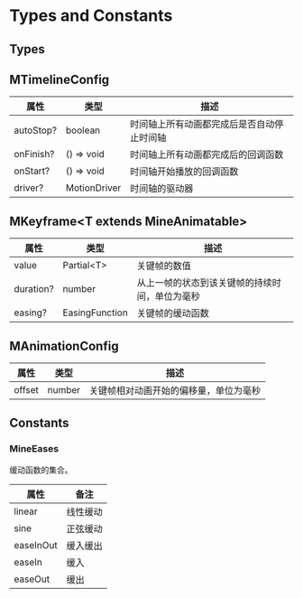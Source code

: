# Types and Constants

## Types

## MTimelineConfig

| 属性 | 类型 | 描述 |
| --- | --- | --- |
| autoStop? | boolean | 时间轴上所有动画都完成后是否自动停止时间轴 |
| onFinish? | () => void | 时间轴上所有动画都完成后的回调函数 |
| onStart? | () => void | 时间轴开始播放的回调函数 |
| driver? | MotionDriver | 时间轴的驱动器 |

## MKeyframe&lt;T extends MineAnimatable&gt;

| 属性 | 类型 | 描述 |
| --- | --- | --- |
| value | Partial&lt;T&gt; | 关键帧的数值 |
| duration? | number | 从上一帧的状态到该关键帧的持续时间，单位为毫秒 |
| easing? | EasingFunction | 关键帧的缓动函数 |

## MAnimationConfig

| 属性 | 类型 | 描述 |
| --- | --- | --- |
| offset | number | 关键帧相对动画开始的偏移量，单位为毫秒 |

## Constants

### MineEases

缓动函数的集合。

| 属性 | 备注 |
| --- | --- | 
| linear    | 线性缓动 |
| sine      | 正弦缓动 | 
| easeInOut | 缓入缓出 |
| easeIn    | 缓入 |
| easeOut   | 缓出 |

